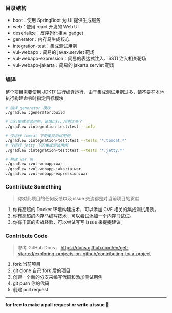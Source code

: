 ### 目录结构

- boot：使用 SpringBoot 为 UI 提供生成服务
- web：使用 react 开发的 Web UI
- deserialize：反序列化相关 gadget
- generator：内存马生成核心
- integration-test：集成测试用例
- vul-webapp：简易的 javax.servlet 靶场
- vul-webapp-expression：简易的表达式注入、SSTI 注入相关靶场
- vul-webapp-jakarta：简易的 jakarta.servlet 靶场

### 编译

整个项目需要使用 JDK17 进行编译运行，由于集成测试用例过多，请不要在本地执行构建命令时指定目标模块

```bash
# 编译 generator 模块
./gradlew :generator:build

# 运行集成测试用例，谨慎运行，用例太多了
./gradlew :integration-test:test --info

# 仅运行 tomcat 下的集成测试用例
./gradlew :integration-test:test --tests '*.tomcat.*'
# 仅运行 jetty 下的集成测试用例
./gradlew :integration-test:test --tests '*.jetty.*'

# 构建 war 包
./gradlew :vul-webapp:war
./gradlew :vul-webapp-jakarta:war
./gradlew :vul-webapp-expression:war
```

### Contribute Something

> 你对此项目的任何反馈以及 issue 交流都是对当前项目的贡献

1. 你有高超的 Docker 环境构建技术，可以添加 CVE 相关的集成测试用例。
2. 你有高超的内存马编写技术，可以尝试添加一个内存马试试。
3. 你有丰富的实战经验，可以尝试写写 issue 来提提建议。

### Contribute Code

> 参考 GitHub Docs， https://docs.github.com/en/get-started/exploring-projects-on-github/contributing-to-a-project

1. fork 当前项目
2. git clone 自己 fork 后的项目
3. 创建一个新的分支来编写代码和添加测试用例
4. git push 你的代码
5. 创建 pull request

<hr>

**for free to make a pull request or write a issue 🎉**